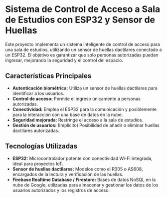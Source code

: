 # Sistema de Control de Acceso a Sala de Estudios con ESP32 y Sensor de Huellas

Este proyecto implementa un sistema inteligente de control de acceso para una sala de estudios, utilizando un sensor de huellas dactilares conectado a un ESP32. El objetivo es garantizar que solo personas autorizadas puedan ingresar, mejorando la seguridad y el control del espacio.

## Características Principales

* **Autenticación biométrica:** Utiliza un sensor de huellas dactilares para identificar a los usuarios.
* **Control de acceso:** Permite el ingreso únicamente a personas autorizadas.
* **Conectividad:** Emplea el ESP32 para la comunicación y posiblemente para la interacción con una base de datos en la nube.
* **Seguridad mejorada:** Restringe el acceso a la sala de estudios.
* **Gestión de usuarios:** (Implícito) Posibilidad de añadir o eliminar huellas dactilares autorizadas.

##  Tecnologías Utilizadas

* **ESP32:** Microcontrolador potente con conectividad Wi-Fi integrada, ideal para proyectos IoT.
* **Sensor de huellas dactilares:** Modelos como el R305 o AS608, encargados de la lectura y verificación de las huellas.
* **Firebase Realtime Database / Firestore:** Bases de datos NoSQL en la nube de Google, utilizadas para almacenar y gestionar los datos de los usuarios autorizados y los registros de acceso.
